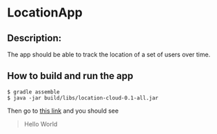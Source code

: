 # LocationApp

## Description:
The app should be able to track the location of a set of users over time.

## How to build and run the app
   ```
   $ gradle assemble
   $ java -jar build/libs/location-cloud-0.1-all.jar
   ```

Then go to [this link](http://localhost:8086/api/users/hello/World) and you should see

> Hello World
